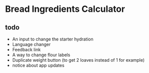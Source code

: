 # Bread Ingredients Calculator

## todo

- An input to change the starter hydration
- Language changer
- Feedback link
- A way to change flour labels
- Duplicate weight button (to get 2 loaves instead of 1 for example)
- notice about app updates
